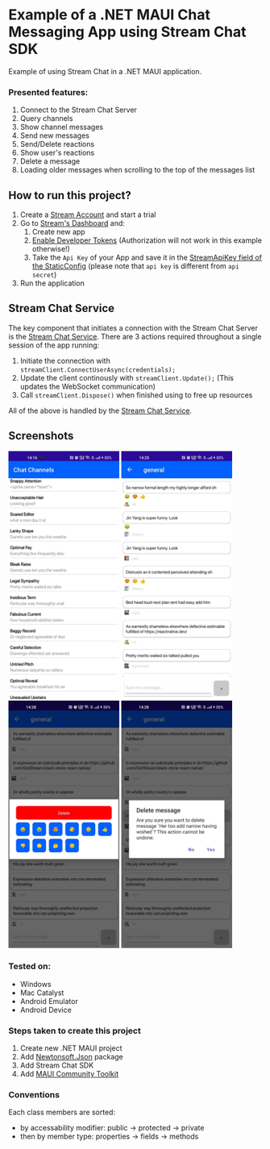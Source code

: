 # Example of a .NET MAUI Chat Messaging App using Stream Chat SDK
Example of using Stream Chat in a .NET MAUI application.

### Presented features:
1. Connect to the Stream Chat Server
2. Query channels
3. Show channel messages
4. Send new messages
5. Send/Delete reactions
6. Show user's reactions
7. Delete a message
8. Loading older messages when scrolling to the top of the messages list

## How to run this project?
1. Create a [Stream Account](https://getstream.io/try-for-free/) and start a trial
2. Go to [Stream's Dashboard](https://dashboard.getstream.io/) and:
    1. Create new app
    2. [Enable Developer Tokens](https://getstream.io/chat/docs/unity/tokens_and_authentication/?language=unity#developer-tokens) (Authorization will not work in this example otherwise!)
    3. Take the `Api Key` of your App and save it in the [StreamApiKey field of the StaticConfig](https://github.com/sierpinskid/stream-chat-dotnet-maui/blob/main/StreamChatMaui/StaticConfig.cs) (please note that `api key` is different from `api secret`)
3. Run the application

## Stream Chat Service
The key component that initiates a connection with the Stream Chat Server is the [Stream Chat Service](https://github.com/sierpinskid/stream-chat-dotnet-maui/blob/main/StreamChatMaui/Services/StreamChatService.cs). There are 3 actions required throughout a single session of the app running:
1. Initiate the connection with `streamClient.ConnectUserAsync(credentials);`
2. Update the client continously with `streamClient.Update();` (This updates the WebSocket communication)
3. Call `streamClient.Dispose()` when finished using to free up resources

All of the above is handled by the [Stream Chat Service](https://github.com/sierpinskid/stream-chat-dotnet-maui/blob/main/StreamChatMaui/Services/StreamChatService.cs).

## Screenshots
<p float="left">
  <a href="docs/1.jpg" target="_blank"><img src="docs/1.jpg" width="220" /></a>
  <a href="docs/2.jpg" target="_blank"><img src="docs/2.jpg" width="220" /></a>
  <a href="docs/3.jpg" target="_blank"><img src="docs/3.jpg" width="220" /></a>
  <a href="docs/4.jpg" target="_blank"><img src="docs/4.jpg" width="220" /></a>
</p>

### Tested on:
- Windows
- Mac Catalyst
- Android Emulator
- Android Device

### Steps taken to create this project
1. Create new .NET MAUI project
2. Add [Newtonsoft.Json](https://www.nuget.org/packages/Newtonsoft.Json/) package
3. Add Stream Chat SDK
4. Add [MAUI Community Toolkit](https://learn.microsoft.com/en-us/dotnet/communitytoolkit/maui/get-started?tabs=CommunityToolkitMaui)

### Conventions
Each class members are sorted:
- by accessability modifier: public -> protected -> private
- then by member type: properties -> fields -> methods
